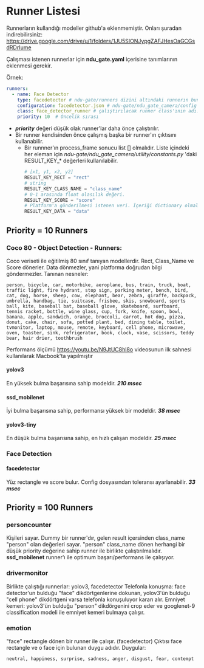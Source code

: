 # Runner Listesi

Runnerların kullandığı modeller github'a eklenmemiştir. 
Onları şuradan indirebilirsiniz: https://drive.google.com/drive/u/1/folders/1JU5SIONJypgZAFJHesOaGCGsdRDrIume

Çalışması istenen runnerlar için **ndu_gate.yaml** içerisine tanımlarının eklenmesi gerekir.

Örnek:
```yaml
runners:
  - name: Face Detector
    type: facedetector # ndu-gate/runners dizini altındaki runnerın bunuduğu klasörün adı.
    configuration: facedetector.json # ndu-gate/ndu_gate_camera/config dizinde bulunan, runner'a ait özel ayarların yapılabildiği congif dosyası.
    class: face_detector_runner # çalıştırılacak runner class'ının adı.
    priority: 10  # Öncelik sırası
```

* ***priority*** değeri düşük olak runner'lar daha önce çalıştırılır.
* Bir runner kendisinden önce çalışmış başka bir runner'ın çıktısını kullanabilir.
    * Bir runnner'ın process_frame sonucu list [] olmalıdır. Liste içindeki her eleman için 
      *ndu-gate/ndu_gate_camera/utility/constants.py* 'daki RESULT_KEY_* değerleri kullanılabilir. 
        ```python    
        # [x1, y1, x2, y2]
        RESULT_KEY_RECT = "rect"
        # string
        RESULT_KEY_CLASS_NAME = "class_name"
        # 0-1 arasında float olasılık değeri.
        RESULT_KEY_SCORE = "score"
        # Platform'a gönderilmesi istenen veri. İçeriği dictionary olmalıdır.
        RESULT_KEY_DATA = "data"
        ```
 
## Priority = 10 Runners
### Coco 80 - Object Detection - Runners:
Coco veriseti ile eğitilmiş 80 sınıf tanıyan modellerdir. Rect, Class_Name ve Score dönerler.
Data dönmezler, yani platforma doğrudan bilgi göndermezler. Tanınan nesneler:
```
person, bicycle, car, motorbike, aeroplane, bus, train, truck, boat, traffic light, fire hydrant, stop sign, parking meter, bench, bird, cat, dog, horse, sheep, cow, elephant, bear, zebra, giraffe, backpack, umbrella, handbag, tie, suitcase, frisbee, skis, snowboard, sports ball, kite, baseball bat, baseball glove, skateboard, surfboard, tennis racket, bottle, wine glass, cup, fork, knife, spoon, bowl, banana, apple, sandwich, orange, broccoli, carrot, hot dog, pizza, donut, cake, chair, sofa, potted plant, bed, dining table, toilet, tvmonitor, laptop, mouse, remote, keyboard, cell phone, microwave, oven, toaster, sink, refrigerator, book, clock, vase, scissors, teddy bear, hair drier, toothbrush
```
Performans ölçümü https://youtu.be/N9JtUC8hl8o videosunun ilk sahnesi kullanılarak Macbook'ta yapılmıştır
#### yolov3
En yüksek bulma başarısına sahip modeldir. ***210 msec***
#### ssd_mobilenet
İyi bulma başarısına sahip, performansı yüksek bir modeldir. ***38 msec***
#### yolov3-tiny
En düşük bulma başarısına sahip, en hızlı çalışan modeldir.  ***25 msec***

### Face Detection
#### facedetector
Yüz rectangle ve score bulur. Config dosyasından toleransı ayarlanabilir. ***33 msec***


## Priority = 100 Runners
### personcounter
Kişileri sayar. Dummy bir runner'dır, gelen result içersinden class_name "person" olan değerleri sayar.
"person" class_name dönen herhangi bir düşük priority değerine sahip runner ile birlikte çalıştırılmalıdır. 
**ssd_mobilenet** runner'ı ile optimum başarı/performans ile çalışıyor. 

### drivermonitor
Birlikte çalıştığı runnerlar: yolov3, facedetector
Telefonla konuşma: face detector'un bulduğu "face" dikdörtgenlerine dokunan, yolov3'ün bulduğu 
"cell phone" dikdörtgeni varsa telefonla konuşuluyor kararı alır.
Emniyet kemeri: yolov3'ün bulduğu "person" dikdörgenini crop eder ve googlenet-9 classification
modeli ile emniyet kemeri bulmaya çalışır.

### emotion
"face" rectangle dönen bir runner ile çalışır. (facedetector)
Çıktısı face rectangle ve o face için bulunan duygu adıdır. Duygular: 
```
neutral, happiness, surprise, sadness, anger, disgust, fear, contempt
```
